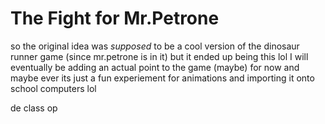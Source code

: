 # The Fight for Mr.Petrone
so the original idea was *supposed* to be a cool version of the dinosaur runner game (since mr.petrone is in it) but it ended up being this lol
I will eventually be adding an actual point to the game (maybe)
for now and maybe ever its just a fun experiement for animations and importing it onto school computers lol

de class op
